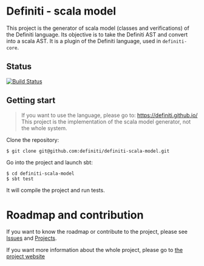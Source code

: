 # Definiti - scala model

This project is the generator of scala model (classes and verifications) of the Definiti language.
Its objective is to take the Definiti AST and convert into a scala AST.
It is a plugin of the Definiti language, used in `definiti-core`.

## Status

[![Build Status](https://travis-ci.org/definiti/definiti-scala-model.svg?branch=master)](https://travis-ci.org/definiti/definiti-scala-model)

## Getting start

> If you want to use the language, please go to: https://definiti.github.io/
> This project is the implementation of the scala model generator, not the whole system.

Clone the repository:

```sh
$ git clone git@github.com:definiti/definiti-scala-model.git
```

Go into the project and launch sbt:

```
$ cd definiti-scala-model
$ sbt test
```

It will compile the project and run tests.

# Roadmap and contribution

If you want to know the roadmap or contribute to the project,
please see [Issues](https://github.com/definiti/definiti-scala-model/issues)
and [Projects](https://github.com/definiti/definiti-scala-model/projects).

If you want more information about the whole project, please go to
[the project website](https://definiti.github.io)